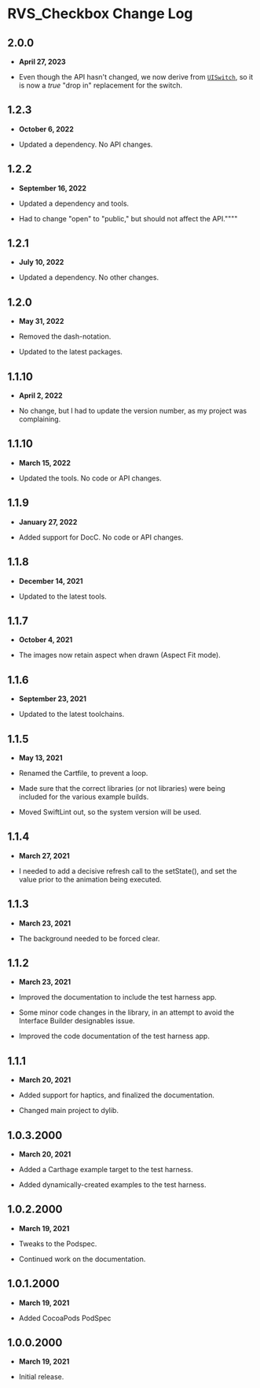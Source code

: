 # RVS_Checkbox Change Log
## 2.0.0

- **April 27, 2023**

- Even though the API hasn't changed, we now derive from [`UISwitch`](https://developer.apple.com/documentation/uikit/uiswitch), so it is now a _true_ "drop in" replacement for the switch.

## 1.2.3

- **October 6, 2022**

- Updated a dependency. No API changes.

## 1.2.2

- **September 16, 2022**

- Updated a dependency and tools.
- Had to change "open" to "public," but should not affect the API.""""

## 1.2.1

- **July 10, 2022**

- Updated a dependency. No other changes.

## 1.2.0

- **May 31, 2022**

- Removed the dash-notation.
- Updated to the latest packages.

## 1.1.10

- **April 2, 2022**

- No change, but I had to update the version number, as my project was complaining.

## 1.1.10

- **March 15, 2022**

- Updated the tools. No code or API changes.

## 1.1.9

- **January 27, 2022**

- Added support for DocC. No code or API changes.

## 1.1.8

- **December 14, 2021**

- Updated to the latest tools.

## 1.1.7

- **October 4, 2021**

- The images now retain aspect when drawn (Aspect Fit mode).

## 1.1.6

- **September 23, 2021**

- Updated to the latest toolchains.

## 1.1.5

- **May 13, 2021**

- Renamed the Cartfile, to prevent a loop.
- Made sure that the correct libraries (or not libraries) were being included for the various example builds.
- Moved SwiftLint out, so the system version will be used.

## 1.1.4

- **March 27, 2021**

- I needed to add a decisive refresh call to the setState(), and set the value prior to the animation being executed.

## 1.1.3

- **March 23, 2021**

- The background needed to be forced clear.

## 1.1.2

- **March 23, 2021**

- Improved the documentation to include the test harness app.
- Some minor code changes in the library, in an attempt to avoid the Interface Builder designables issue.
- Improved the code documentation of the test harness app.

## 1.1.1

- **March 20, 2021**

- Added support for haptics, and finalized the documentation.

- Changed main project to dylib.

## 1.0.3.2000

- **March 20, 2021**

- Added a Carthage example target to the test harness.
- Added dynamically-created examples to the test harness.

## 1.0.2.2000

- **March 19, 2021**

- Tweaks to the Podspec.
- Continued work on the documentation.

## 1.0.1.2000

- **March 19, 2021**

- Added CocoaPods PodSpec

## 1.0.0.2000

- **March 19, 2021**

- Initial release.
